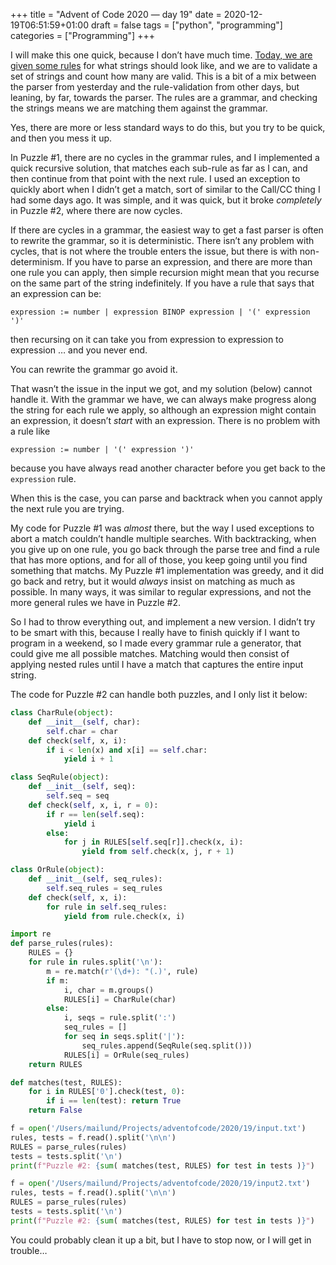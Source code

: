 +++
title = "Advent of Code 2020 — day 19"
date = 2020-12-19T06:51:59+01:00
draft = false
tags = ["python", "programming"]
categories = ["Programming"]
+++

I will make this one quick, because I don’t have much time. [Today, we are given some rules](https://adventofcode.com/2020/day/19) for what strings should look like, and we are to validate a set of strings and count how many are valid. This is a bit of a mix between the parser from yesterday and the rule-validation from other days, but leaning, by far, towards the parser. The rules are a grammar, and checking the strings means we are matching them against the grammar.

Yes, there are more or less standard ways to do this, but you try to be quick, and then you mess it up.

In Puzzle #1, there are no cycles in the grammar rules, and I implemented a quick recursive solution, that matches each sub-rule as far as I can, and then continue from that point with the next rule. I used an exception to quickly abort when I didn’t get a match, sort of similar to the Call/CC thing I had some days ago. It was simple, and it was quick, but it broke *completely* in Puzzle #2, where there are now cycles.

If there are cycles in a grammar, the easiest way to get a fast parser is often to rewrite the grammar, so it is deterministic. There isn’t any problem with cycles, that is not where the trouble enters the issue, but there is with non-determinism. If you have to parse an expression, and there are more than one rule you can apply, then simple recursion might mean that you recurse on the same part of the string indefinitely. If you have a rule that says that an expression can be:

```
expression := number | expression BINOP expression | '(' expression ')'
```

then recursing on it can take you from expression to expression to expression … and you never end.

You can rewrite the grammar go avoid it.

That wasn’t the issue in the input we got, and my solution (below) cannot handle it. With the grammar we have, we can always make progress along the string for each rule we apply, so although an expression might contain an expression, it doesn’t *start* with an expression. There is no problem with a rule like

```
expression := number | '(' expression ')'
```

because you have always read another character before you get back to the `expression` rule.

When this is the case, you can parse and backtrack when you cannot apply the next rule you are trying.

My code for Puzzle #1 was *almost* there, but the way I used exceptions to abort a match couldn’t handle multiple searches. With backtracking, when you give up on one rule, you go back through the parse tree and find a rule that has more options, and for all of those, you keep going until you find something that matchs. My Puzzle #1 implementation was greedy, and it did go back and retry, but it would *always* insist on matching as much as possible. In many ways, it was similar to regular expressions, and not the more general rules we have in Puzzle #2.

So I had to throw everything out, and implement a new version. I didn’t try to be smart with this, because I really have to finish quickly if I want to program in a weekend, so I made every grammar rule a generator, that could give me all possible matches. Matching would then consist of applying nested rules until I have a match that captures the entire input string.

The code for Puzzle #2 can handle both puzzles, and I only list it below:

```python
class CharRule(object):
    def __init__(self, char):
        self.char = char
    def check(self, x, i):
        if i < len(x) and x[i] == self.char:
            yield i + 1

class SeqRule(object):
    def __init__(self, seq):
        self.seq = seq
    def check(self, x, i, r = 0):
        if r == len(self.seq):
            yield i
        else:
            for j in RULES[self.seq[r]].check(x, i):
                yield from self.check(x, j, r + 1)

class OrRule(object):
    def __init__(self, seq_rules):
        self.seq_rules = seq_rules
    def check(self, x, i):
        for rule in self.seq_rules:
            yield from rule.check(x, i)

import re
def parse_rules(rules):
    RULES = {}
    for rule in rules.split('\n'):
        m = re.match(r'(\d+): "(.)', rule)
        if m:
            i, char = m.groups()
            RULES[i] = CharRule(char)
        else:
            i, seqs = rule.split(':')
            seq_rules = []
            for seq in seqs.split('|'):
                seq_rules.append(SeqRule(seq.split()))
            RULES[i] = OrRule(seq_rules)
    return RULES

def matches(test, RULES):
    for i in RULES['0'].check(test, 0):
        if i == len(test): return True
    return False

f = open('/Users/mailund/Projects/adventofcode/2020/19/input.txt')
rules, tests = f.read().split('\n\n')
RULES = parse_rules(rules)
tests = tests.split('\n')
print(f"Puzzle #2: {sum( matches(test, RULES) for test in tests )}")

f = open('/Users/mailund/Projects/adventofcode/2020/19/input2.txt')
rules, tests = f.read().split('\n\n')
RULES = parse_rules(rules)
tests = tests.split('\n')
print(f"Puzzle #2: {sum( matches(test, RULES) for test in tests )}")

```

You could probably clean it up a bit, but I have to stop now, or I will get in trouble…
